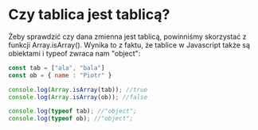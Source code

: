 # Czy tablica jest tablicą?

Żeby sprawdzić czy dana zmienna jest tablicą, powinniśmy skorzystać z funkcji Array.isArray(). Wynika to z faktu, że tablice w Javascript także są obiektami i typeof zwraca nam "object":

```js
const tab = ["ala", "bala"]
const ob = { name : "Piotr" }

console.log(Array.isArray(tab)); //true
console.log(Array.isArray(ob)); //false

console.log(typeof tab); //"object";
console.log(typeof ob); //"object";
```